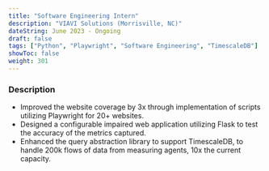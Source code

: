 ```yaml
---
title: "Software Engineering Intern"
description: "VIAVI Solutions (Morrisville, NC)"
dateString: June 2023 - Ongoing
draft: false
tags: ["Python", "Playwright", "Software Engineering", "TimescaleDB"]
showToc: false
weight: 301
--- 
```


### Description

- Improved the website coverage by 3x through implementation of scripts utilizing Playwright for 20+ websites.
- Designed a configurable impaired web application utilizing Flask to test the accuracy of the metrics captured.
- Enhanced the query abstraction library to support TimescaleDB, to handle 200k flows of data from measuring agents, 10x the current capacity.
![]()
